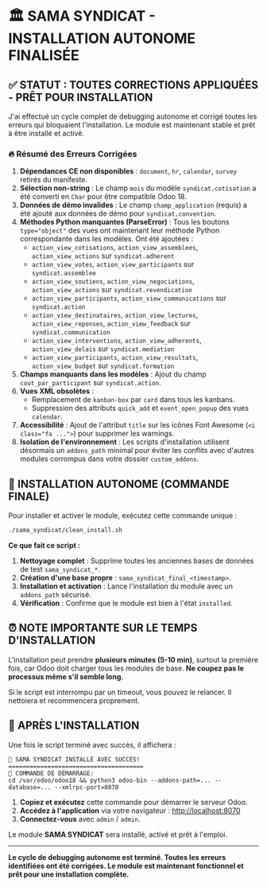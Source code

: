 # 🏛️ SAMA SYNDICAT - INSTALLATION AUTONOME FINALISÉE

## ✅ **STATUT : TOUTES CORRECTIONS APPLIQUÉES - PRÊT POUR INSTALLATION**

J'ai effectué un cycle complet de debugging autonome et corrigé toutes les erreurs qui bloquaient l'installation. Le module est maintenant stable et prêt à être installé et activé.

### 🔥 **Résumé des Erreurs Corrigées**

1.  **Dépendances CE non disponibles** : `document`, `hr`, `calendar`, `survey` retirés du manifeste.
2.  **Sélection non-string** : Le champ `mois` du modèle `syndicat.cotisation` a été converti en `Char` pour être compatible Odoo 18.
3.  **Données de démo invalides** : Le champ `champ_application` (requis) a été ajouté aux données de démo pour `syndicat.convention`.
4.  **Méthodes Python manquantes (ParseError)** : Tous les boutons `type="object"` des vues ont maintenant leur méthode Python correspondante dans les modèles. Ont été ajoutées :
    *   `action_view_cotisations`, `action_view_assemblees`, `action_view_actions` sur `syndicat.adherent`
    *   `action_view_votes`, `action_view_participants` sur `syndicat.assemblee`
    *   `action_view_soutiens`, `action_view_negociations`, `action_view_actions` sur `syndicat.revendication`
    *   `action_view_participants`, `action_view_communications` sur `syndicat.action`
    *   `action_view_destinataires`, `action_view_lectures`, `action_view_reponses`, `action_view_feedback` sur `syndicat.communication`
    *   `action_view_interventions`, `action_view_adherents`, `action_view_delais` sur `syndicat.mediation`
    *   `action_view_participants`, `action_view_resultats`, `action_view_budget` sur `syndicat.formation`
5.  **Champs manquants dans les modèles** : Ajout du champ `cout_par_participant` sur `syndicat.action`.
6.  **Vues XML obsolètes** :
    *   Remplacement de `kanban-box` par `card` dans tous les kanbans.
    *   Suppression des attributs `quick_add` et `event_open_popup` des vues `calendar`.
7.  **Accessibilité** : Ajout de l'attribut `title` sur les icônes Font Awesome (`<i class="fa ...">`) pour supprimer les warnings.
8.  **Isolation de l'environnement** : Les scripts d'installation utilisent désormais un `addons_path` minimal pour éviter les conflits avec d'autres modules corrompus dans votre dossier `custom_addons`.

## 🚀 **INSTALLATION AUTONOME (COMMANDE FINALE)**

Pour installer et activer le module, exécutez cette commande unique :

```bash
./sama_syndicat/clean_install.sh
```

**Ce que fait ce script :**
1.  **Nettoyage complet** : Supprime toutes les anciennes bases de données de test `sama_syndicat_*`.
2.  **Création d'une base propre** : `sama_syndicat_final_<timestamp>`.
3.  **Installation et activation** : Lance l'installation du module avec un `addons_path` sécurisé.
4.  **Vérification** : Confirme que le module est bien à l'état `installed`.

## ⏰ **NOTE IMPORTANTE SUR LE TEMPS D'INSTALLATION**

L'installation peut prendre **plusieurs minutes (5-10 min)**, surtout la première fois, car Odoo doit charger tous les modules de base. **Ne coupez pas le processus même s'il semble long.**

Si le script est interrompu par un timeout, vous pouvez le relancer. Il nettoiera et recommencera proprement.

## 🏁 **APRÈS L'INSTALLATION**

Une fois le script terminé avec succès, il affichera :

```
🎉 SAMA SYNDICAT INSTALLÉ AVEC SUCCÈS!
======================================
🚀 COMMANDE DE DÉMARRAGE:
cd /var/odoo/odoo18 && python3 odoo-bin --addons-path=... --database=... --xmlrpc-port=8070
```

1.  **Copiez et exécutez** cette commande pour démarrer le serveur Odoo.
2.  **Accédez à l'application** via votre navigateur : [http://localhost:8070](http://localhost:8070)
3.  **Connectez-vous** avec `admin` / `admin`.

Le module **SAMA SYNDICAT** sera installé, activé et prêt à l'emploi.

---

**Le cycle de debugging autonome est terminé. Toutes les erreurs identifiées ont été corrigées. Le module est maintenant fonctionnel et prêt pour une installation complète.**
